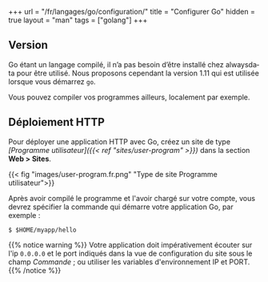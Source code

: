 +++
url = "/fr/langages/go/configuration/"
title = "Configurer Go"
hidden = true
layout = "man"
tags = ["golang"]
+++

## Version

Go étant un langage compilé, il n’a pas besoin d’être ins­tal­lé chez always­da­ta pour être uti­li­sé. Nous proposons cependant la version 1.11 qui est utilisée lorsque vous démarrez `go`.

Vous pouvez compiler vos programmes ailleurs, localement par exemple.


## Déploiement HTTP

Pour déployer une application HTTP avec Go, créez un site de type *[Programme utilisateur]({{< ref "sites/user-program" >}})* dans la section **Web > Sites**.

{{< fig "images/user-program.fr.png" "Type de site Programme utilisateur">}}

Après avoir compilé le programme et l'avoir chargé sur votre compte, vous devrez spécifier la commande qui démarre votre application Go, par exemple :

```
$ $HOME/myapp/hello
```

{{% notice warning %}}
Votre application doit impérativement écouter sur l'ip `0.0.0.0` et le port indiqués dans la vue de configuration du site sous le champ *Commande* ; ou utiliser les variables d'environnement IP et PORT.
{{% /notice %}}
